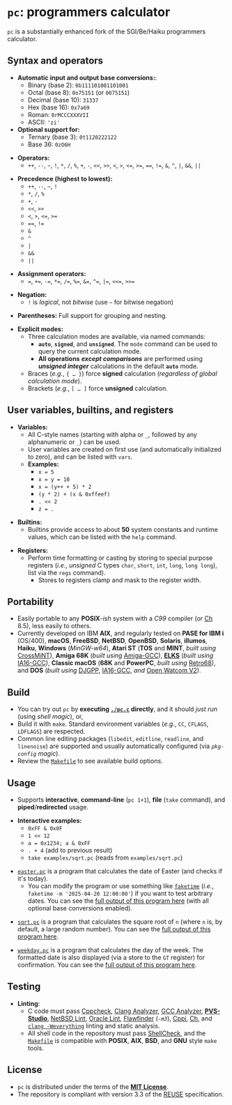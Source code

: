 <!-- vim: set nocp expandtab ft=markdown cc=80 : -->
<!-- SPDX-License-Identifier: MIT -->
<!-- Copyright (c) 2025 Jeffrey H. Johnson -->
<!-- scspell-id: 498fb4ee-a43d-11f0-aae1-80ee73e9b8e7 -->
# `pc`: programmers calculator

`pc` is a substantially enhanced fork of the SGI/Be/Haiku programmers calculator.

## Syntax and operators

* **Automatic input and output base conversions:**:
  * Binary (base 2): `0b111101001101001`
  * Octal (base 8): `0o75151` (or `0075151`)
  * Decimal (base 10): `31337`
  * Hex (base 16): `0x7a69`
  * Roman: `0rMCCCXXXVII`
  * ASCII: `'zi'`
* **Optional support for:**
  * Ternary (base 3): `0t1120222122`
  * Base 36: `0zO6H`
[]()

[]()
* **Operators:**
  * `++`, `--`, `~`, `!`, `*`, `/`, `%`, `+`, `-`, `<<`, `>>`, `<`, `>`,
    `<=`, `>=`, `==`, `!=`, `&`, `^`, `|`, `&&`, `||`
[]()

[]()
* **Precedence (highest to lowest):**
  * `++`, `--`, `~`, `!`
  * `*`, `/`, `%`
  * `+`, `-`
  * `<<`, `>>`
  * `<`, `>`, `<=`, `>=`
  * `==`, `!=`
  * `&`
  * `^`
  * `|`
  * `&&`
  * `||`
[]()

[]()
* **Assignment operators:**
  * `=`, `+=`, `-=`, `*=`, `/=`, `%=`, `&=`, `^=`, `|=`, `<<=`, `>>=`
[]()

[]()
* **Negation:**
  * `!` is *logical*, not *bitwise* (use `~` for bitwise negation)
[]()

[]()
* **Parentheses:** Full support for grouping and nesting.
[]()

[]()
* **Explicit modes:**
  * Three calculation modes are available, via named commands:
    * **`auto`**, **`signed`**, and **`unsigned`**.  The `mode` command
      can be used to query the current calculation mode.
    * **All operations** ***except comparisons*** are performed using
      ***unsigned integer*** calculations in the default **`auto`** mode.
  * Braces (*e.g.*, `{ … }`) force **signed** calculation (*regardless of
    global calculation mode*).
  * Brackets (*e.g.*, `[ … ]` force **unsigned** calculation.

## User variables, builtins, and registers

* **Variables:**
  * All C-style names (starting with alpha or `_`, followed by any
    alphanumeric or `_`) can be used.
  * User variables are created on first use
    (and automatically initialized to zero), and can be listed with `vars`.
  * **Examples:**
    * `x = 5`
    * `x = y = 10`
    * `x = (y++ + 5) * 2`
    * `(y * 2) + (x & 0xffeef)`
    * `. << 2`
    * `z = .`
[]()

[]()
* **Builtins:**
  * Builtins provide access to about **50** system constants and runtime
    values, which can be listed with the `help` command.
[]()

[]()
* **Registers:**
  * Perform time formatting or casting by storing to special purpose registers
    (*i.e.*, *unsigned* C types `char`, `short`, `int`, `long`, `long long`),
    list via the `regs` command).
    * Stores to registers clamp and mask to the register width.

## Portability

* Easily portable to any **POSIX**-*ish* system with a *C99* compiler
  (or [Ch](https://www.softintegration.com/) 8.5), less easily to others.
* Currently developed on IBM **AIX**, and regularly tested on
  **PASE for IBM i** (OS/400),
  **macOS**,
  **FreeBSD**,
  **NetBSD**,
  **OpenBSD**,
  **Solaris**,
  **illumos**,
  **Haiku**,
  **Windows** (*MinGW-w64*),
  **Atari ST** (**TOS** and **MINT**, *built using*
  [CrossMiNT](https://tho-otto.de/crossmint.php)),
  **Amiga 68K** (*built using*
  [Amiga-GCC](https://franke.ms/git/bebbo/amiga-gcc)),
  [**ELKS**](https://github.com/ghaerr/elks) (*built using*
  [IA16-GCC](https://gitlab.com/tkchia/build-ia16)),
  **Classic macOS** (**68K** and **PowerPC**, *built using*
  [Retro68](https://github.com/autc04/Retro68)),
  and **DOS** (*built using* [DJGPP](https://www.delorie.com/djgpp/),
  [IA16-GCC](https://gitlab.com/tkchia/build-ia16), *and*
  [Open Watcom V2](https://github.com/open-watcom/open-watcom-v2)).

## Build

* You can try out `pc` by **executing [`./pc.c`](pc.c) directly**,
  and it should *just run* (using *shell* *magic*), or,
* Build it with `make`.  Standard environment variables (*e.g.*, `CC`,
  `CFLAGS`, `LDFLAGS`) are respected.
* Common line editing packages (`libedit`, `editline`, `readline`, and
  `linenoise`) are supported and usually automatically configured (via
  *`pkg-config`* *magic*).
* Review the [`Makefile`](Makefile) to see available build options.

## Usage

* Supports **interactive**, **command-line** (`pc 1+1`), **file** (`take`
  command), and **piped**/**redirected** usage.
[]()

[]()
* **Interactive examples:**
  * `0xFF & 0x0F`
  * `1 << 12`
  * `a = 0x1234; a & 0xFF`
  * `. + 4` (add to previous result)
  * `take examples/sqrt.pc` (reads from `examples/sqrt.pc`)
[]()

[]()
* [`easter.pc`](examples/easter.pc) is a program that calculates the date of
  Easter (and checks if it's today).
  * You can modify the program or use something like
    [`faketime`](https://github.com/wolfcw/libfaketime)
    (*i.e.*, `faketime -m '2025-04-20 12:00:00'`) if you want to test
    arbitrary dates.  You can see the
    [full output of this program here](examples/easter.txt) (with all optional
    base conversions enabled).
[]()

[]()
* [`sqrt.pc`](examples/sqrt.pc) is a program that calculates the square root
  of `n` (where `n` is, by default, a large random number).  You can see the
  [full output of this program here](examples/sqrt.txt).
[]()

[]()
* [`weekday.pc`](examples/weekday.pc) is a program that calculates the day of
  the week.  The formatted date is also displayed (via a store to the `GT`
  register) for confirmation.  You can see the
  [full output of this program here](examples/weekday.txt).

## Testing

* **Linting**:
  * C code must pass [Cppcheck](https://cppcheck.sourceforge.io/),
    [Clang Analyzer](https://clang-analyzer.llvm.org/),
    [GCC Analyzer](https://gcc.gnu.org/onlinedocs/gcc/Static-Analyzer-Options.html),
    [**PVS-Studio**](https://pvs-studio.com/),
    [NetBSD Lint](https://man.netbsd.org/lint.1),
    [Oracle Lint](https://www.oracle.com/application-development/developerstudio/),
    [Flawfinder](https://dwheeler.com/flawfinder/) (*`-m3`*),
    [Cppi](https://www.gnu.org/software/cppi/),
    [Ch](https://www.softintegration.com/), and
    [`clang -Weverything`](.lint.sh) linting and static analysis.
  * All shell code in the repository must pass
    [ShellCheck](https://www.shellcheck.net/), and the
    [`Makefile`](Makefile) is compatible with **POSIX**, **AIX**, **BSD**,
    and **GNU** style `make` tools.

## License

* `pc` is distributed under the terms of the [**MIT License**](LICENSE).
* The repository is compliant with version 3.3 of the
  [REUSE](https://reuse.software/) specification.
